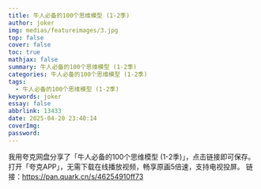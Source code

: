 ```yaml
---
title: 牛人必备的100个思维模型 (1-2季)
author: joker
img: medias/featureimages/3.jpg
top: false
cover: false
toc: true
mathjax: false
summary: 牛人必备的100个思维模型 (1-2季)
categories: 牛人必备的100个思维模型 (1-2季)
tags:
  - 牛人必备的100个思维模型 (1-2季)
keywords: joker
essay: false
abbrlink: 13433
date: 2025-04-20 23:40:14
coverImg:
password:
---
```


我用夸克网盘分享了「牛人必备的100个思维模型 (1-2季)」，点击链接即可保存。打开「夸克APP」，无需下载在线播放视频，畅享原画5倍速，支持电视投屏。
链接：https://pan.quark.cn/s/46254910ff73
